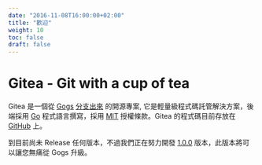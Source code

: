```yaml
---
date: "2016-11-08T16:00:00+02:00"
title: "歡迎"
weight: 10
toc: false
draft: false
---
```


# Gitea - Git with a cup of tea

Gitea 是一個從 [Gogs](http://gogs.io) [分支出來](https://blog.gitea.io/2016/12/welcome-to-gitea/) 的開源專案, 它是輕量級程式碼託管解決方案，後端採用 [Go](https://golang.org/) 程式語言撰寫，採用 [MIT](https://github.com/go-gitea/gitea/blob/master/LICENSE) 授權條款。Gitea 的程式碼目前存放在 [GitHub](https://github.com/go-gitea/) 上。

到目前尚未 Release 任何版本，不過我們正在努力開發 [1.0.0](https://github.com/go-gitea/gitea/milestone/1) 版本，此版本將可以讓您無痛從 Gogs 升級。
